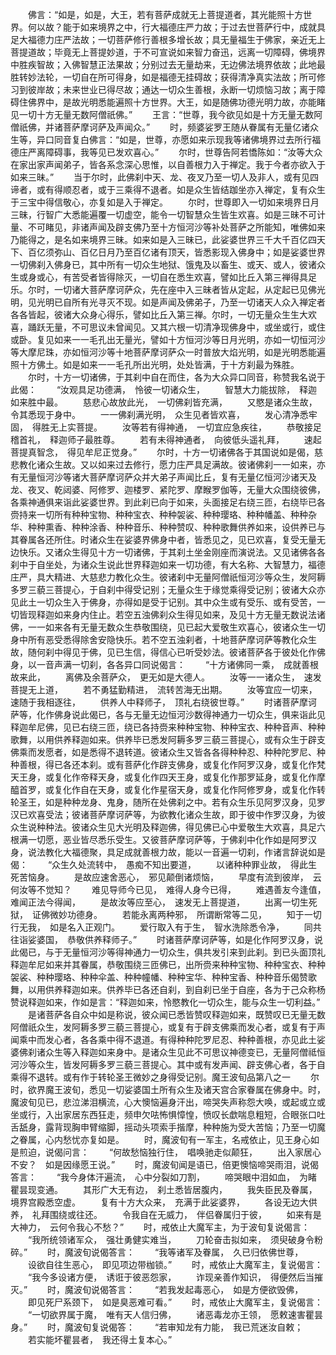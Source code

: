 <!-- { "loadSidebar": true } -->
　　佛言：“如是，如是，大王，若有菩萨成就无上菩提道者，其光能照十方世界。何以故？能于如来境界之中，行大福德庄严力故；于过去世菩萨行中，成就具足大福德力庄严法故；一切菩萨修行善根多增长故；具无量福生于佛家，亲近无上菩提道故；毕竟无上菩提妙道，于不可宣说如来智力奋迅，远离一切障碍，佛境界中胜疾智故；入佛智慧正法果故；分别过去无量劫来，无边佛法境界依故；此地最胜转妙法轮，一切自在所可得身，如是福德无挂碍故；获得清净真实法故；所可修习到彼岸故；未来世业已得尽故；通达一切众生善根，永断一切烦恼习故；离于障碍住佛界中，是故光明悉能遍照十方世界。大王，如是随佛功德光明力故，亦能睹见一切十方无量无数阿僧祇佛。”
　　王言：“世尊，我今欲见如是十方无量无数阿僧祇佛，并诸菩萨摩诃萨及声闻众。”
　　时，频婆娑罗王随从眷属有无量亿诸众生等，异口同音复白佛言：“如是，世尊，亦愿如来示现我等诸佛境界过去所行福德庄严离障碍事，我等见已发欢喜心。”
　　尔时，世尊告阿若憍陈如：“汝等大众在家出家声闻弟子，皆各系念深心思惟，以自善根力入于禅定。我于今者亦欲入于如来三昧。”
　　当于尔时，此佛刹中天、龙、夜叉乃至一切人及非人，或有见四谛者，或有得顺忍者，或于三乘得不退者。如是众生皆结跏坐亦入禅定，复有众生于三宝中得信敬心，亦复如是入于禅定。
　　尔时，世尊即入一切如来境界日月三昧，行智广大悉能遍覆一切虚空，能令一切智慧众生皆生欢喜。如是三昧不可计量、不可睹见，非诸声闻及辟支佛乃至十方恒河沙等补处菩萨之所能知，唯佛如来乃能得之，是名如来境界三昧。如来如是入三昧已，此娑婆世界三千大千百亿四天下、百亿须弥山、百亿日月乃至百亿诸有顶天，皆悉影现入佛身中；如是娑婆世界一切佛刹入佛身已，其中所有一切众生地狱、饿鬼及以畜生、或天、或人，彼诸众生或身或心，有苦受者皆得除灭，一切自在悉生欢喜，譬如比丘入第三禅得具足乐。尔时，一切诸大菩萨摩诃萨众，先在座中入三昧者皆从定起，从定起已见佛光明，见光明已自所有光寻灭不现。如是声闻及佛弟子，乃至一切诸天人众入禅定者各各皆起，彼诸大众身心得乐，譬如比丘入第三禅。尔时，一切无量众生生大欢喜，踊跃无量，不可思议未曾闻见。又其六根一切清净现佛身中，或坐或行，或住或卧。复见如来一一毛孔出无量光，譬如十方恒河沙等日月光明，亦如一切恒河沙等大摩尼珠，亦如恒河沙等十地菩萨摩诃萨众一时普放大焰光明，如是光明悉能遍照十方佛土。如是如来一一毛孔所出光明，处处皆满，于十方刹最为殊胜。
　　尔时，十方一切诸佛，于其刹中自在而住，各为大众异口同音，称赞我名说于此偈：
　　“汝观具足功德满，　怜彼一切诸众生，
　　智慧大力能拔除，　释迦如来胜中最。
　　慈悲心故放此光，　一切佛刹皆充满，
　　又愍是诸众生故，　令其悉现于身中。
　　一一佛刹满光明，　众生见者皆欢喜，
　　发心清净悉牢固，　得胜无上实菩提。
　　汝等若有得神通，　一切宜应急疾往，
　　恭敬接足稽首礼，　释迦师子最胜尊。
　　若有未得神通者，　向彼低头遥礼拜，
　　速起菩提真智念，　得见牟尼正觉身。”
　　尔时，十方一切诸佛各于其国说如是偈，慈悲教化诸众生故。又以如来过去修行，愿力庄严具足满故。彼诸佛刹一一如来，亦有无量恒河沙等诸大菩萨摩诃萨众并大弟子声闻比丘，复有无量亿恒河沙诸天及龙、夜叉、乾闼婆、阿修罗、迦楼罗、紧陀罗、摩睺罗伽等，无量大众围绕彼佛，各乘神通俱来诣此娑婆世界。到此刹已向于如来，头面接足右绕三匝，右绕毕已各赍持来一切所有种种宝物、种种宝衣、种种袈裟、种种璎珞、种种幡盖、种种杂华、种种熏香、种种涂香、种种音乐、种种赞叹、种种歌舞供养如来，设供养已与其眷属各还所住。时诸众生在娑婆界佛身中者，皆悉见之，见已欢喜，复受无量无边快乐。又诸众生得见十方一切诸佛，于其刹土坐金刚座而演说法。又见诸佛各各刹中于自坐处，为诸众生说此世界释迦如来一切功德，有大名称、大智慧力，福德庄严，具大精进、大慈悲力教化众生。彼诸刹中无量阿僧祇恒河沙等众生，发阿耨多罗三藐三菩提心，于自刹中得受记别；无量众生于缘觉乘得受记别；彼诸大众亦见此土一切众生入于佛身，亦得如是受于记别。其中众生或有受乐、或有受苦，一切皆现释迦如来身内住止。若空五浊佛刹众生得见如来，及见十方无量无数说法诸佛，一一如来各有无量无数众生恭敬围绕，见已起大爱敬生欢喜心，彼诸众生一切身中所有恶受悉得除舍安隐快乐。若不空五浊刹者，十地菩萨摩诃萨等教化众生故，随何刹中得见于佛，见已生信，得信心已听受妙法。彼诸菩萨各于彼处化作佛身，以一音声满一切刹，各各异口同说偈言：
　　“十方诸佛同一乘，　成就善根故来此，
　　离佛及余菩萨众，　更无如是大德人。
　　汝等一一诸众生，　速发菩提无上道，
　　若不勇猛勤精进，　流转苦海无出期。
　　汝等宜应一切来，　速随于我相逐往，
　　供养人中释师子，　顶礼右绕彼世尊。”
　　时诸菩萨摩诃萨等，化作佛身说此偈已，各与无量无边恒河沙数得神通力一切众生，俱来诣此见释迦牟尼佛，见已右绕三匝，绕已各持赍来种种宝物、种种宝衣、种种音声、种种歌舞，以用供养释迦如来。供养毕已悉发阿耨多罗三藐三菩提心，或有众生于辟支佛乘而发愿者，如是悉得不退转道。彼诸众生又皆各各得种种忍、种种陀罗尼、种种善根，得已各还本刹。或有菩萨化作辟支佛身，或复化作阿罗汉身，或复化作梵天王身，或复化作帝释天身，或复化作四天王身，或复化作那罗延身，或复化作摩醯首罗，或复化作自在天身，或复化作星宿天身，或复化作阿修罗身，或复化作转轮圣王，如是种种龙身、鬼身，随所在处佛刹之中。若有众生乐见阿罗汉身，见罗汉已欢喜受法；彼诸菩萨摩诃萨等，为欲教化诸众生故，即于彼中作罗汉身，为彼众生说种种法。彼诸众生见大光明及释迦佛，得见佛已心中爱敬生大欢喜，具足六根满一切愿，恶业皆尽悉乐受生。又彼菩萨摩诃萨等，于佛刹中化作如是阿罗汉身，说法教化大福德聚，具足成就善根力故，能以一音遍一切刹，作诸言辞说如是偈：
　　“众生久处流转中，　愚痴不知出要道，
　　以诸种种罪业故，　得此生死苦恼身。
　　是故应速舍恶心，　邪见颠倒诸烦恼，
　　早度有流到彼岸，　云何汝等不觉知？
　　难见导师今已见，　难得人身今已得，
　　难遇善友今逢值，　难闻正法今得闻，
　　是故汝等应至心，　速发无上菩提道，
　　出离一切生死狱，　证佛微妙功德身。
　　若能永离两种邪，　所谓断常等二见，
　　知于一切行无我，　如是名入正观门。
　　爱行取入有于生，　智水洗除悉令净，
　　同共往诣娑婆国，　恭敬供养释师子。”
　　时诸菩萨摩诃萨等，如是化作阿罗汉身，说此偈已，与于无量恒河沙等得神通力一切众生，俱共发引来到此刹。到已头面顶礼释迦牟尼如来并其眷属，恭敬围绕三匝佛已，出所赍来种种宝物、种种宝衣、种种袈裟、种种璎珞、种种伞盖、种种幢幡、种种宝华、种种宝香、种种音乐偈赞歌舞，以用供养释迦如来。供养毕已各还自刹，到自刹已坐于自座，各为于己众称杨赞说释迦如来，作如是言：“释迦如来，怜愍教化一切众生，能与众生一切利益。”
　　是诸菩萨各自众中如是称说，彼众闻已悉皆赞叹释迦如来，既赞叹已无量无数阿僧祇众生，发阿耨多罗三藐三菩提心，或复有于辟支佛乘而发心者，或复有于声闻乘中而发心者，各各乘中得不退道。有得种种陀罗尼忍、种种善根，亦见此土娑婆佛刹诸众生等入释迦如来身中。是诸众生见此不可思议神德变已，无量阿僧祗恒河沙等众生，皆发阿耨多罗三藐三菩提心。其中或有发声闻、辟支佛心者，各于自乘得不退转。或有作于转轮圣王微妙之身得受记别。魔王波旬品第八之一
　　尔时，欲界魔王波旬，悉见一切娑婆国土所有众生及诸天宫合家眷属在佛身中。时，魔波旬见已，悲泣涕泪横流，心大懊恼遍身汗出，啼哭失声称怨大唤，或起或立或坐或行，入出家居东西狂走，频申欠呿怖惧慞惶，愤叹长歔喘息粗短，合眼张口吐舌舐身，露背现胸申臂缩脚，摇动头项索手揩摩，种种施为受大苦恼；乃至一切魔之眷属，心内愁忧亦复如是。
　　时，魔波旬有一军主，名戒依止，见王身心如是煎迫，说偈问言：
　　“何故愁恼独行住，　唱唤驰走似颠狂，
　　出入家居心不安？　如是因缘愿王说。”
　　时，魔波旬闻是语已，倍更懊恼啼哭雨泪，说偈答言：
　　“我今身体汗遍流，　心中分裂如刀割，
　　啼哭眼中泪如血，　为睹瞿昙现变通。
　　其形广大无有边，　刹土悉皆居腹内，
　　我失臣民及眷属，　境界宫殿悉空虚。
　　复有十方大众来，　充满于此娑婆界，
　　各设无边大供养，　礼拜围绕或往还。
　　令我自在无威力，　伴侣眷属归于彼，
　　如来有是大神力，　云何令我心不愁？”
　　时，戒依止大魔军主，为于波旬复说偈言：
　　“我所统领诸军众，　强壮勇健实难当，
　　刀轮奋击拟如来，　须臾破身令粉碎。”
　　时，魔波旬说偈答言：
　　“我等诸军及眷属，　久已归依佛世尊，
　　设欲自往生恶心，　即见项边带枷锁。”
　　时，戒依止大魔军主，复说偈言：
　　“我今多设诸方便，　诱诳于彼恶怨家，
　　诈现亲善作知识，　得便然后当摧灭。”
　　时，魔波旬说偈答言：
　　“若我发起毒恶心，　如是方便欲毁佛，
　　即见死尸系颈下，　如是臭恶难可看。”
　　时，戒依止大魔军主，复说偈言：
　　“一切欲界属于魔，　唯有天人信归佛，
　　诸恶毒龙亦王领，　愿敕速害瞿昙身。”
　　时，魔波旬复说偈答：
　　“若审知龙有力能，　我已荒迷汝自敕；
　　若实能坏瞿昙者，　我还得土复本心。”
